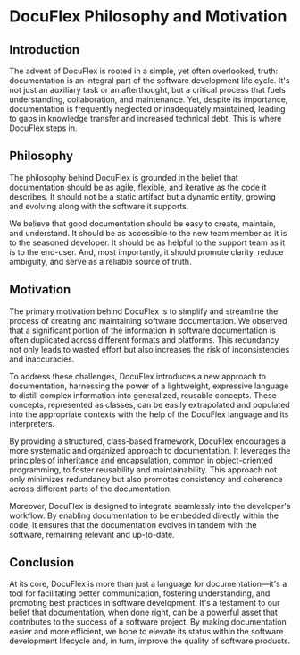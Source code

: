 # DocuFlex Philosophy and Motivation

## Introduction

The advent of DocuFlex is rooted in a simple, yet often overlooked, truth: documentation is an integral part of the software development life cycle. It's not just an auxiliary task or an afterthought, but a critical process that fuels understanding, collaboration, and maintenance. Yet, despite its importance, documentation is frequently neglected or inadequately maintained, leading to gaps in knowledge transfer and increased technical debt. This is where DocuFlex steps in.

## Philosophy

The philosophy behind DocuFlex is grounded in the belief that documentation should be as agile, flexible, and iterative as the code it describes. It should not be a static artifact but a dynamic entity, growing and evolving along with the software it supports. 

We believe that good documentation should be easy to create, maintain, and understand. It should be as accessible to the new team member as it is to the seasoned developer. It should be as helpful to the support team as it is to the end-user. And, most importantly, it should promote clarity, reduce ambiguity, and serve as a reliable source of truth.

## Motivation

The primary motivation behind DocuFlex is to simplify and streamline the process of creating and maintaining software documentation. We observed that a significant portion of the information in software documentation is often duplicated across different formats and platforms. This redundancy not only leads to wasted effort but also increases the risk of inconsistencies and inaccuracies.

To address these challenges, DocuFlex introduces a new approach to documentation, harnessing the power of a lightweight, expressive language to distill complex information into generalized, reusable concepts. These concepts, represented as classes, can be easily extrapolated and populated into the appropriate contexts with the help of the DocuFlex language and its interpreters.

By providing a structured, class-based framework, DocuFlex encourages a more systematic and organized approach to documentation. It leverages the principles of inheritance and encapsulation, common in object-oriented programming, to foster reusability and maintainability. This approach not only minimizes redundancy but also promotes consistency and coherence across different parts of the documentation.

Moreover, DocuFlex is designed to integrate seamlessly into the developer's workflow. By enabling documentation to be embedded directly within the code, it ensures that the documentation evolves in tandem with the software, remaining relevant and up-to-date.

## Conclusion

At its core, DocuFlex is more than just a language for documentation—it's a tool for facilitating better communication, fostering understanding, and promoting best practices in software development. It's a testament to our belief that documentation, when done right, can be a powerful asset that contributes to the success of a software project. By making documentation easier and more efficient, we hope to elevate its status within the software development lifecycle and, in turn, improve the quality of software products.
